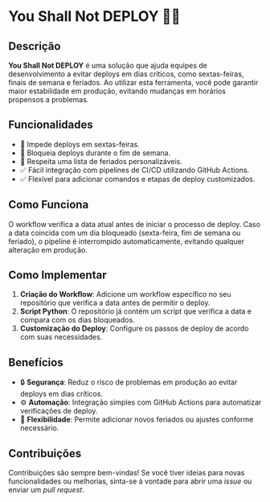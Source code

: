 # You Shall Not DEPLOY 🛑✨

## Descrição
**You Shall Not DEPLOY** é uma solução que ajuda equipes de desenvolvimento a evitar deploys em dias críticos, como sextas-feiras, finais de semana e feriados. Ao utilizar esta ferramenta, você pode garantir maior estabilidade em produção, evitando mudanças em horários propensos a problemas.

## Funcionalidades
- 🚫 Impede deploys em sextas-feiras.
- 🚫 Bloqueia deploys durante o fim de semana.
- 🚫 Respeita uma lista de feriados personalizáveis.
- ✅ Fácil integração com pipelines de CI/CD utilizando GitHub Actions.
- ✅ Flexível para adicionar comandos e etapas de deploy customizados.

## Como Funciona
O workflow verifica a data atual antes de iniciar o processo de deploy. Caso a data coincida com um dia bloqueado (sexta-feira, fim de semana ou feriado), o pipeline é interrompido automaticamente, evitando qualquer alteração em produção.

## Como Implementar
1. **Criação do Workflow**: Adicione um workflow específico no seu repositório que verifica a data antes de permitir o deploy.
2. **Script Python**: O repositório já contém um script que verifica a data e compara com os dias bloqueados.
3. **Customização do Deploy**: Configure os passos de deploy de acordo com suas necessidades.

## Benefícios
- 🔒 **Segurança**: Reduz o risco de problemas em produção ao evitar deploys em dias críticos.
- ⚙️ **Automação**: Integração simples com GitHub Actions para automatizar verificações de deploy.
- 📅 **Flexibilidade**: Permite adicionar novos feriados ou ajustes conforme necessário.

## Contribuições
Contribuições são sempre bem-vindas! Se você tiver ideias para novas funcionalidades ou melhorias, sinta-se à vontade para abrir uma *issue* ou enviar um *pull request*. 
